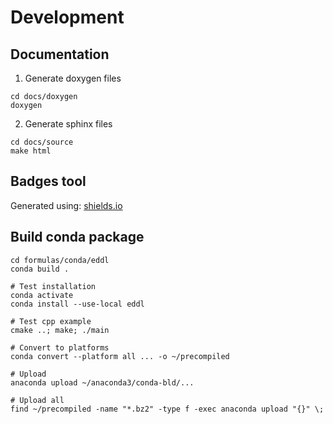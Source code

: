 # Development

## Documentation

1. Generate doxygen files

```
cd docs/doxygen
doxygen
```

2. Generate sphinx files

```
cd docs/source
make html
```

## Badges tool

Generated using: [shields.io](https://shields.io/)


## Build conda package

```
cd formulas/conda/eddl
conda build .

# Test installation
conda activate
conda install --use-local eddl

# Test cpp example
cmake ..; make; ./main

# Convert to platforms
conda convert --platform all ... -o ~/precompiled

# Upload
anaconda upload ~/anaconda3/conda-bld/...

# Upload all
find ~/precompiled -name "*.bz2" -type f -exec anaconda upload "{}" \;
```